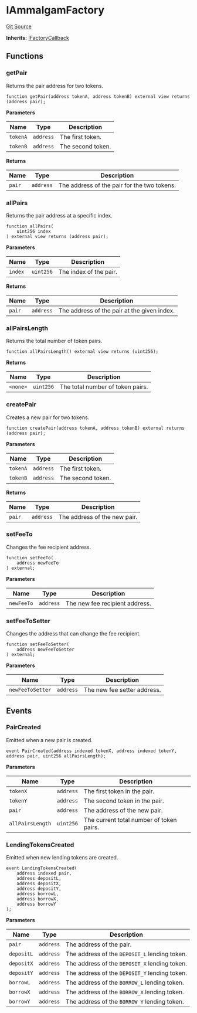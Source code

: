 # IAmmalgamFactory
[Git Source](https://github.com/Ammalgam-Protocol/core-v1/blob/a26749d2952fb563364ca2f24c7ddd488be0359f/contracts/interfaces/factories/IAmmalgamFactory.sol)

**Inherits:**
[IFactoryCallback](/docs/developer-guide/contracts/interfaces/factories/IFactoryCallback.sol/interface.IFactoryCallback.md)


## Functions
### getPair

Returns the pair address for two tokens.


```solidity
function getPair(address tokenA, address tokenB) external view returns (address pair);
```
**Parameters**

|Name|Type|Description|
|----|----|-----------|
|`tokenA`|`address`|The first token.|
|`tokenB`|`address`|The second token.|

**Returns**

|Name|Type|Description|
|----|----|-----------|
|`pair`|`address`|The address of the pair for the two tokens.|


### allPairs

Returns the pair address at a specific index.


```solidity
function allPairs(
    uint256 index
) external view returns (address pair);
```
**Parameters**

|Name|Type|Description|
|----|----|-----------|
|`index`|`uint256`|The index of the pair.|

**Returns**

|Name|Type|Description|
|----|----|-----------|
|`pair`|`address`|The address of the pair at the given index.|


### allPairsLength

Returns the total number of token pairs.


```solidity
function allPairsLength() external view returns (uint256);
```
**Returns**

|Name|Type|Description|
|----|----|-----------|
|`<none>`|`uint256`|The total number of token pairs.|


### createPair

Creates a new pair for two tokens.


```solidity
function createPair(address tokenA, address tokenB) external returns (address pair);
```
**Parameters**

|Name|Type|Description|
|----|----|-----------|
|`tokenA`|`address`|The first token.|
|`tokenB`|`address`|The second token.|

**Returns**

|Name|Type|Description|
|----|----|-----------|
|`pair`|`address`|The address of the new pair.|


### setFeeTo

Changes the fee recipient address.


```solidity
function setFeeTo(
    address newFeeTo
) external;
```
**Parameters**

|Name|Type|Description|
|----|----|-----------|
|`newFeeTo`|`address`|The new fee recipient address.|


### setFeeToSetter

Changes the address that can change the fee recipient.


```solidity
function setFeeToSetter(
    address newFeeToSetter
) external;
```
**Parameters**

|Name|Type|Description|
|----|----|-----------|
|`newFeeToSetter`|`address`|The new fee setter address.|


## Events
### PairCreated
Emitted when a new pair is created.


```solidity
event PairCreated(address indexed tokenX, address indexed tokenY, address pair, uint256 allPairsLength);
```

**Parameters**

|Name|Type|Description|
|----|----|-----------|
|`tokenX`|`address`|The first token in the pair.|
|`tokenY`|`address`|The second token in the pair.|
|`pair`|`address`|The address of the new pair.|
|`allPairsLength`|`uint256`|The current total number of token pairs.|

### LendingTokensCreated
Emitted when new lending tokens are created.


```solidity
event LendingTokensCreated(
    address indexed pair,
    address depositL,
    address depositX,
    address depositY,
    address borrowL,
    address borrowX,
    address borrowY
);
```

**Parameters**

|Name|Type|Description|
|----|----|-----------|
|`pair`|`address`|The address of the pair.|
|`depositL`|`address`|The address of the `DEPOSIT_L` lending token.|
|`depositX`|`address`|The address of the `DEPOSIT_X` lending token.|
|`depositY`|`address`|The address of the `DEPOSIT_Y` lending token.|
|`borrowL`|`address`|The address of the `BORROW_L` lending token.|
|`borrowX`|`address`|The address of the `BORROW_X` lending token.|
|`borrowY`|`address`|The address of the `BORROW_Y` lending token.|

